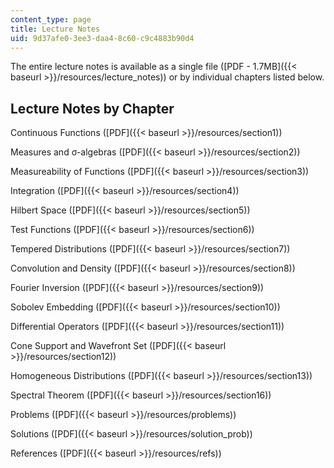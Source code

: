 ```yaml
---
content_type: page
title: Lecture Notes
uid: 9d37afe0-3ee3-daa4-8c60-c9c4883b90d4
---
```


The entire lecture notes is available as a single file ([PDF - 1.7MB]({{< baseurl >}}/resources/lecture_notes)) or by individual chapters listed below.

Lecture Notes by Chapter
------------------------

Continuous Functions ([PDF]({{< baseurl >}}/resources/section1))

Measures and σ-algebras ([PDF]({{< baseurl >}}/resources/section2))

Measureability of Functions ([PDF]({{< baseurl >}}/resources/section3))

Integration ([PDF]({{< baseurl >}}/resources/section4))

Hilbert Space ([PDF]({{< baseurl >}}/resources/section5))

Test Functions ([PDF]({{< baseurl >}}/resources/section6))

Tempered Distributions ([PDF]({{< baseurl >}}/resources/section7))

Convolution and Density ([PDF]({{< baseurl >}}/resources/section8))

Fourier Inversion ([PDF]({{< baseurl >}}/resources/section9))

Sobolev Embedding ([PDF]({{< baseurl >}}/resources/section10))

Differential Operators ([PDF]({{< baseurl >}}/resources/section11))

Cone Support and Wavefront Set ([PDF]({{< baseurl >}}/resources/section12))

Homogeneous Distributions ([PDF]({{< baseurl >}}/resources/section13))

Spectral Theorem ([PDF]({{< baseurl >}}/resources/section16))

Problems ([PDF]({{< baseurl >}}/resources/problems))

Solutions ([PDF]({{< baseurl >}}/resources/solution_prob))

References ([PDF]({{< baseurl >}}/resources/refs))